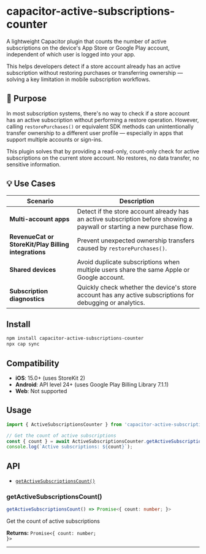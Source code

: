 # capacitor-active-subscriptions-counter

A lightweight Capacitor plugin that counts the number of active subscriptions on the device's App Store or Google Play account, independent of which user is logged into your app.

This helps developers detect if a store account already has an active subscription without restoring purchases or transferring ownership — solving a key limitation in mobile subscription workflows.

## 🎯 Purpose

In most subscription systems, there's no way to check if a store account has an active subscription without performing a restore operation.
However, calling `restorePurchases()` or equivalent SDK methods can unintentionally transfer ownership to a different user profile — especially in apps that support multiple accounts or sign-ins.

This plugin solves that by providing a read-only, count-only check for active subscriptions on the current store account.
No restores, no data transfer, no sensitive information.

## 💡 Use Cases

| Scenario                                             | Description                                                                                                              |
| ---------------------------------------------------- | ------------------------------------------------------------------------------------------------------------------------ |
| **Multi-account apps**                               | Detect if the store account already has an active subscription before showing a paywall or starting a new purchase flow. |
| **RevenueCat or StoreKit/Play Billing integrations** | Prevent unexpected ownership transfers caused by `restorePurchases()`.                                                   |
| **Shared devices**                                   | Avoid duplicate subscriptions when multiple users share the same Apple or Google account.                                |
| **Subscription diagnostics**                         | Quickly check whether the device's store account has any active subscriptions for debugging or analytics.                |

## Install

```bash
npm install capacitor-active-subscriptions-counter
npx cap sync
```

## Compatibility

- **iOS**: 15.0+ (uses StoreKit 2)
- **Android**: API level 24+ (uses Google Play Billing Library 7.1.1)
- **Web**: Not supported

## Usage

```typescript
import { ActiveSubscriptionsCounter } from 'capacitor-active-subscriptions-counter';

// Get the count of active subscriptions
const { count } = await ActiveSubscriptionsCounter.getActiveSubscriptionsCount();
console.log(`Active subscriptions: ${count}`);
```

## API

<docgen-index>

* [`getActiveSubscriptionsCount()`](#getactivesubscriptionscount)

</docgen-index>

<docgen-api>
<!--Update the source file JSDoc comments and rerun docgen to update the docs below-->

### getActiveSubscriptionsCount()

```typescript
getActiveSubscriptionsCount() => Promise<{ count: number; }>
```

Get the count of active subscriptions

**Returns:** <code>Promise&lt;{ count: number; }&gt;</code>

--------------------

</docgen-api>
